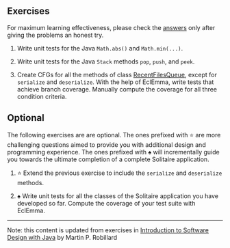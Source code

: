 ## Exercises

For maximum learning effectiveness, please check the [answers](../Answers/M4-Answers.md) only after giving the problems an honest try.

1. Write unit tests for the Java `Math.abs()` and `Math.min(...)`.

2. Write unit tests for the Java `Stack` methods `pop`, `push`, and `peek`.

3. Create CFGs for all the methods of class [RecentFilesQueue](https://github.com/prmr/JetUML/blob/master/src/ca/mcgill/cs/jetuml/application/RecentFilesQueue.java), except for `serialize` and `deserialize`. With the help of EclEmma, write tests that achieve branch coverage. Manually compute the coverage for all three condition criteria.

## Optional
The following exercises are are optional. The ones prefixed with :star: are more challenging questions aimed to provide you with additional design and programming experience. The ones prefixed with :spades: will incrementally guide you towards the ultimate completion of a complete Solitaire application.

1. :star: Extend the previous exercise to include the `serialize` and `deserialize` methods.

2. :spades: Write unit tests for all the classes of the Solitaire application you have developed so far. Compute the coverage of your test suite with EclEmma.

---
Note: this content is updated from exercises in [Introduction to Software Design with Java](https://github.com/prmr/SoftwareDesign/blob/master/modules/Module-04.md) by Martin P. Robillard
